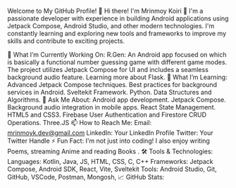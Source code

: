 Welcome to My GitHub Profile! 👋
Hi there! I'm Mrinmoy Koiri 🚀
I'm a passionate developer with experience in building Android applications using Jetpack Compose, Android Studio, and other modern technologies. I'm constantly learning and exploring new tools and frameworks to improve my skills and contribute to exciting projects.

🔭 What I’m Currently Working On:
R.Gen: An Android app focused on which is basically a functional number guessing game with different game modes. The project utilizes Jetpack Compose for UI and includes a seamless background audio feature.
Learning more about Flask.
🌱 What I’m Learning:
Advanced Jetpack Compose techniques.
Best practices for background services in Android.
Sveltekit Framework.
Python.
Data Structures and Algorithms.
💬 Ask Me About:
Android app development.
Jetpack Compose.
Background audio integration in mobile apps.
React State Management.
HTML5 and CSS3.
Firebase User Authentication and Firestore CRUD Operations.
Three.JS
📫 How to Reach Me:
Email: mrinmoyk.dev@gmail.com
LinkedIn: Your LinkedIn Profile
Twitter: Your Twitter Handle
⚡ Fun Fact:
I'm not just into coding! I also enjoy writing Poems, streaming Anime and reading Books .
🛠️ Tools & Technologies:
Languages: Kotlin, Java, JS, HTML, CSS, C, C++
Frameworks: Jetpack Compose, Android SDK, React, Vite, Sveltekit
Tools: Android Studio, Git, GitHub, VSCode, Postman, Mongosh,
📈 GitHub Stats: 

